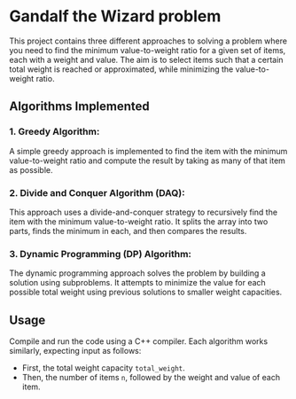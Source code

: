 # Gandalf the Wizard problem

This project contains three different approaches to solving a problem where you need to find the minimum value-to-weight ratio for a given set of items, each with a weight and value. The aim is to select items such that a certain total weight is reached or approximated, while minimizing the value-to-weight ratio.

## Algorithms Implemented

### 1. **Greedy Algorithm**:
   A simple greedy approach is implemented to find the item with the minimum value-to-weight ratio and compute the result by taking as many of that item as possible.

### 2. **Divide and Conquer Algorithm (DAQ)**:
   This approach uses a divide-and-conquer strategy to recursively find the item with the minimum value-to-weight ratio. It splits the array into two parts, finds the minimum in each, and then compares the results.

### 3. **Dynamic Programming (DP) Algorithm**:
   The dynamic programming approach solves the problem by building a solution using subproblems. It attempts to minimize the value for each possible total weight using previous solutions to smaller weight capacities.

## Usage

Compile and run the code using a C++ compiler. Each algorithm works similarly, expecting input as follows:
- First, the total weight capacity `total_weight`.
- Then, the number of items `n`, followed by the weight and value of each item.


